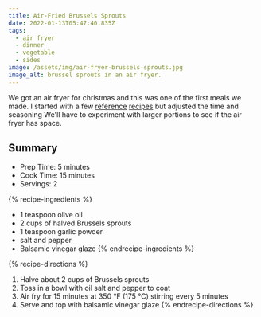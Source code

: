```yaml
---
title: Air-Fried Brussels Sprouts
date: 2022-01-13T05:47:40.835Z
tags:
  - air fryer
  - dinner
  - vegetable
  - sides
image: /assets/img/air-fryer-brussels-sprouts.jpg
image_alt: brussel sprouts in an air fryer.
---
```

We got an air fryer for christmas and this was one of the first meals we made. I started with a few [reference](https://www.allrecipes.com/recipe/269967/simple-air-fryer-brussels-sprouts/) [recipes](https://www.foodnetwork.com/recipes/food-network-kitchen/air-fryer-brussels-sprouts-5565493) but adjusted the time and seasoning We'll have to experiment with larger portions to see if the air fryer has space.

## Summary

* Prep Time: 5 minutes
* Cook Time: 15 minutes
* Servings: 2

{% recipe-ingredients %}

* 1 teaspoon olive oil
* 2 cups of halved Brussels sprouts
* 1 teaspoon garlic powder
* salt and pepper
* Balsamic vinegar glaze
  {% endrecipe-ingredients %}

{% recipe-directions %}

1. Halve about 2 cups of  Brussels sprouts
2. Toss in a bowl with oil salt and pepper to coat
3. Air fry for 15 minutes at 350 °F (175 °C) stirring every 5 minutes
4. Serve and top with balsamic vinegar glaze
   {% endrecipe-directions %}